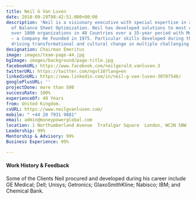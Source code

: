 ```yaml
---
title: Neil G Van Luven
date: 2018-09-29T08:42:51.000+00:00
description: 'Neil is a visionary executive with special expertise in all aspects
  of Balance Sheet Optimization. Neil has developed solutions to most challenges facing
  over 1000 organizations in 48 Countries over a 35-year period with Moneypower International
  – a Company He Founded in 1975. Particular skills developed during this period included
  driving transformational and cultural change in multiple challenging jurisdictions. '
designation: Chairman Emeritus
image: images/team-page-44.jpg
bgImage: images/background/page-title.jpg
facebookURL: https://www.facebook.com/neilgerald.vanluven.3
twitterURL: https://twitter.com/ngvl10?lang=en
linkedinURL: https://www.linkedin.com/in/neil-g-van-luven-30707546/
googlePlusURL: ''
projectDone: more than 500
successRate: 100%
experienceOf: 40 Years
from: United Kingdom.
cvURL: https://www.neilgvanluven.com/
mobile: " +44 20 7931 9881"
email: admin@moneypowerglobal.com
location: 1 Northumberland Avenue  Trafalgar Square  London, WC2N 5BW  UK.
Leadership: 99%
Mentorship & Advisory: 99%
Business Experience: 99%

---
```

#### Work History  & Feedback

Some of the Clients Neil procured and developed during his career include GE Medical; Dell; Unisys; Getronics; GlaxoSmithKline; Nabisco; IBM; and Chemical Bank.